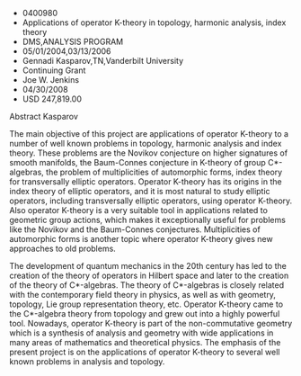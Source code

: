 
* 0400980
* Applications of operator K-theory in topology, harmonic analysis, index theory
* DMS,ANALYSIS PROGRAM
* 05/01/2004,03/13/2006
* Gennadi Kasparov,TN,Vanderbilt University
* Continuing Grant
* Joe W. Jenkins
* 04/30/2008
* USD 247,819.00

Abstract Kasparov

The main objective of this project are applications of operator K-theory to a
number of well known problems in topology, harmonic analysis and index theory.
These problems are the Novikov conjecture on higher signatures of smooth
manifolds, the Baum-Connes conjecture in K-theory of group C*-algebras, the
problem of multiplicities of automorphic forms, index theory for transversally
elliptic operators. Operator K-theory has its origins in the index theory of
elliptic operators, and it is most natural to study elliptic operators,
including transversally elliptic operators, using operator K-theory. Also
operator K-theory is a very suitable tool in applications related to geometric
group actions, which makes it exceptionally useful for problems like the Novikov
and the Baum-Connes conjectures. Multiplicities of automorphic forms is another
topic where operator K-theory gives new approaches to old problems.

The development of quantum mechanics in the 20th century has led to the creation
of the theory of operators in Hilbert space and later to the creation of the
theory of C*-algebras. The theory of C*-algebras is closely related with the
contemporary field theory in physics, as well as with geometry, topology, Lie
group representation theory, etc. Operator K-theory came to the C*-algebra
theory from topology and grew out into a highly powerful tool. Nowadays,
operator K-theory is part of the non-commutative geometry which is a synthesis
of analysis and geometry with wide applications in many areas of mathematics and
theoretical physics. The emphasis of the present project is on the applications
of operator K-theory to several well known problems in analysis and topology.


